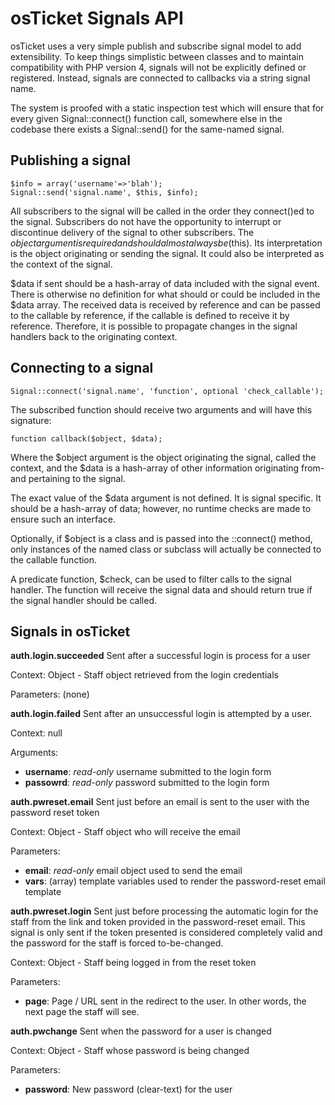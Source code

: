 osTicket Signals API
====================
osTicket uses a very simple publish and subscribe signal model to add
extensibility. To keep things simplistic between classes and to maintain
compatibility with PHP version 4, signals will not be explicitly defined or
registered. Instead, signals are connected to callbacks via a string signal
name.

The system is proofed with a static inspection test which will ensure that
for every given Signal::connect() function call, somewhere else in the
codebase there exists a Signal::send() for the same-named signal.

Publishing a signal
-------------------
    $info = array('username'=>'blah');
    Signal::send('signal.name', $this, $info);

All subscribers to the signal will be called in the order they connect()ed
to the signal. Subscribers do not have the opportunity to interrupt or
discontinue delivery of the signal to other subscribers. The $object
argument is required and should almost always be ($this). Its interpretation
is the object originating or sending the signal. It could also be
interpreted as the context of the signal.

$data if sent should be a hash-array of data included with the signal event.
There is otherwise no definition for what should or could be included in the
$data array. The received data is received by reference and can be passed to
the callable by reference, if the callable is defined to receive it by
reference. Therefore, it is possible to propagate changes in the signal
handlers back to the originating context.

Connecting to a signal
----------------------
    Signal::connect('signal.name', 'function', optional 'check_callable');

The subscribed function should receive two arguments and will have this
signature:

    function callback($object, $data);

Where the $object argument is the object originating the signal, called the
context, and the $data is a hash-array of other information originating
from- and pertaining to the signal.

The exact value of the $data argument is not defined. It is signal specific.
It should be a hash-array of data; however, no runtime checks are made to
ensure such an interface.

Optionally, if $object is a class and is passed into the ::connect() method,
only instances of the named class or subclass will actually be connected to
the callable function.

A predicate function, $check, can be used to filter calls to the signal
handler. The function will receive the signal data and should return true if
the signal handler should be called.

Signals in osTicket
-------------------
**auth.login.succeeded**
Sent after a successful login is process for a user

Context:
Object<StaffSession> - Staff object retrieved from the login credentials

Parameters:
(none)

**auth.login.failed**
Sent after an unsuccessful login is attempted by a user.

Context:
null

Arguments:
  * **username**: *read-only* username submitted to the login form
  * **passowrd**: *read-only* password submitted to the login form

**auth.pwreset.email**
Sent just before an email is sent to the user with the password reset token

Context:
Object<Staff> - Staff object who will receive the email

Parameters:
  * **email**: *read-only* email object used to send the email
  * **vars**: (array) template variables used to render the password-reset
        email template

**auth.pwreset.login**
Sent just before processing the automatic login for the staff from the link
and token provided in the password-reset email. This signal is only sent if
the token presented is considered completely valid and the password for the
staff is forced to-be-changed.

Context:
Object<Staff> - Staff being logged in from the reset token

Parameters:
  * **page**: Page / URL sent in the redirect to the user. In other words,
        the next page the staff will see.

**auth.pwchange**
Sent when the password for a user is changed

Context:
Object<Staff> - Staff whose password is being changed

Parameters:
  * **password**: New password (clear-text) for the user
